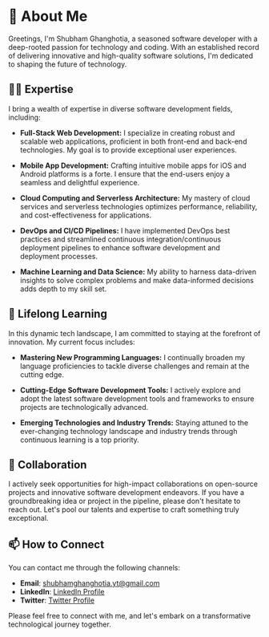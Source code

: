 # 👋 About Me

Greetings, I'm Shubham Ghanghotia, a seasoned software developer with a deep-rooted passion for technology and coding. With an established record of delivering innovative and high-quality software solutions, I'm dedicated to shaping the future of technology.

## 👨‍💻 Expertise

I bring a wealth of expertise in diverse software development fields, including:

- **Full-Stack Web Development:** I specialize in creating robust and scalable web applications, proficient in both front-end and back-end technologies. My goal is to provide exceptional user experiences.

- **Mobile App Development:** Crafting intuitive mobile apps for iOS and Android platforms is a forte. I ensure that the end-users enjoy a seamless and delightful experience.

- **Cloud Computing and Serverless Architecture:** My mastery of cloud services and serverless technologies optimizes performance, reliability, and cost-effectiveness for applications.

- **DevOps and CI/CD Pipelines:** I have implemented DevOps best practices and streamlined continuous integration/continuous deployment pipelines to enhance software development and deployment processes.

- **Machine Learning and Data Science:** My ability to harness data-driven insights to solve complex problems and make data-informed decisions adds depth to my skill set.

## 🌱 Lifelong Learning

In this dynamic tech landscape, I am committed to staying at the forefront of innovation. My current focus includes:

- **Mastering New Programming Languages:** I continually broaden my language proficiencies to tackle diverse challenges and remain at the cutting edge.

- **Cutting-Edge Software Development Tools:** I actively explore and adopt the latest software development tools and frameworks to ensure projects are technologically advanced.

- **Emerging Technologies and Industry Trends:** Staying attuned to the ever-changing technology landscape and industry trends through continuous learning is a top priority.

## 💼 Collaboration

I actively seek opportunities for high-impact collaborations on open-source projects and innovative software development endeavors. If you have a groundbreaking idea or project in the pipeline, please don't hesitate to reach out. Let's pool our talents and expertise to craft something truly exceptional.

## 📫 How to Connect

You can contact me through the following channels:

- **Email**: [shubhamghanghotia.yt@gmail.com](mailto:shubhamghanghotia.yt@gmail.com)
- **LinkedIn**: [LinkedIn Profile](https://www.linkedin.com/in/shubhamghanghotiayt)
- **Twitter**: [Twitter Profile](https://twitter.com/shubham_yt)

Please feel free to connect with me, and let's embark on a transformative technological journey together.

<!---
softgenicsShubham/softgenicsShubham is a ✨ special ✨ repository because its `README.md` (this file) appears on your GitHub profile. You can click the Preview link to take a look at your changes.
-->
